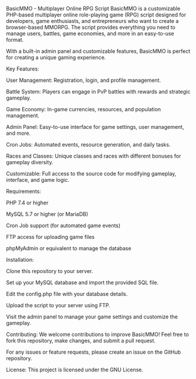 BasicMMO - Multiplayer Online RPG Script
BasicMMO is a customizable PHP-based multiplayer online role-playing game (RPG) script designed for developers, game enthusiasts, and entrepreneurs who want to create a browser-based MMORPG. The script provides everything you need to manage users, battles, game economies, and more in an easy-to-use format.

With a built-in admin panel and customizable features, BasicMMO is perfect for creating a unique gaming experience.


Key Features:

User Management: Registration, login, and profile management.

Battle System: Players can engage in PvP battles with rewards and strategic gameplay.

Game Economy: In-game currencies, resources, and population management.

Admin Panel: Easy-to-use interface for game settings, user management, and more.

Cron Jobs: Automated events, resource generation, and daily tasks.

Races and Classes: Unique classes and races with different bonuses for gameplay diversity.

Customizable: Full access to the source code for modifying gameplay, interface, and game logic.


Requirements:

PHP 7.4 or higher

MySQL 5.7 or higher (or MariaDB)

Cron Job support (for automated game events)

FTP access for uploading game files

phpMyAdmin or equivalent to manage the database



Installation:

Clone this repository to your server.

Set up your MySQL database and import the provided SQL file.

Edit the config.php file with your database details.

Upload the script to your server using FTP.

Visit the admin panel to manage your game settings and customize the gameplay.



Contributing:
We welcome contributions to improve BasicMMO! Feel free to fork this repository, make changes, and submit a pull request.


For any issues or feature requests, please create an issue on the GitHub repository.


License:
This project is licensed under the GNU License.
